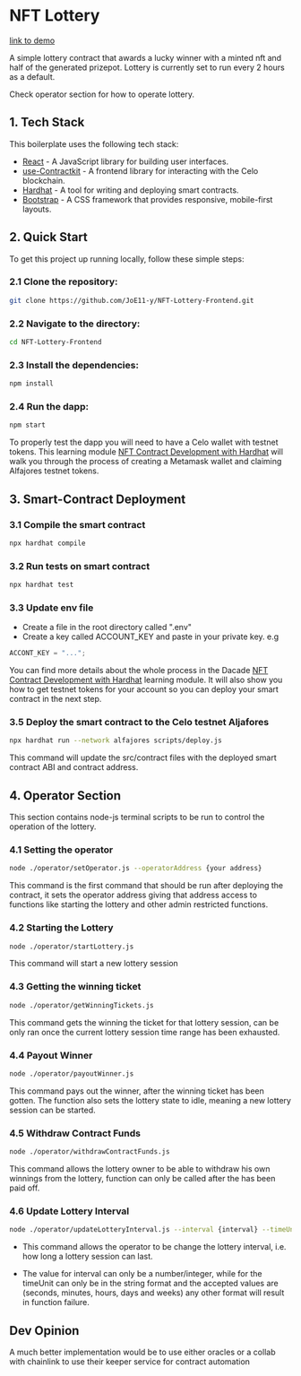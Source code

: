 # NFT Lottery

[link to demo](https://joe11-y.github.io/NFT-Lottery-Frontend/)

A simple lottery contract that awards a lucky winner with a minted nft and half of the generated prizepot.
Lottery is currently set to run every 2 hours as a default.

Check operator section for how to operate lottery.


## 1. Tech Stack
This boilerplate uses the following tech stack:
- [React](https://reactjs.org/) - A JavaScript library for building user interfaces.
- [use-Contractkit](contractkit
) - A frontend library for interacting with the Celo blockchain.
- [Hardhat](https://hardhat.org/) - A tool for writing and deploying smart contracts.
- [Bootstrap](https://getbootstrap.com/) - A CSS framework that provides responsive, mobile-first layouts.

## 2. Quick Start

To get this project up running locally, follow these simple steps:

### 2.1 Clone the repository:

```bash
git clone https://github.com/JoE11-y/NFT-Lottery-Frontend.git
```

### 2.2 Navigate to the directory:

```bash
cd NFT-Lottery-Frontend
```

### 2.3 Install the dependencies:

```bash
npm install
```

### 2.4 Run the dapp:

```bash
npm start
```

To properly test the dapp you will need to have a Celo wallet with testnet tokens.
This learning module [NFT Contract Development with Hardhat](https://hackmd.io/exuZTH2hTqKytn2vxgDmcg) will walk you through the process of creating a Metamask wallet and claiming Alfajores testnet tokens.

## 3. Smart-Contract Deployment

### 3.1 Compile the smart contract

```bash
npx hardhat compile
```

### 3.2 Run tests on smart contract

```bash
npx hardhat test
```

### 3.3 Update env file

- Create a file in the root directory called ".env"
- Create a key called ACCOUNT_KEY and paste in your private key. e.g

```js
ACCONT_KEY = "...";
```
You can find more details about the whole process in the Dacade [NFT Contract Development with Hardhat](https://hackmd.io/exuZTH2hTqKytn2vxgDmcg) learning module. It will also show you how to get testnet tokens for your account so you can deploy your smart contract in the next step.

### 3.5 Deploy the smart contract to the Celo testnet Aljafores

```bash
npx hardhat run --network alfajores scripts/deploy.js
```

This command will update the src/contract files with the deployed smart contract ABI and contract address.

## 4. Operator Section

This section contains node-js terminal scripts to be run to control the operation of the lottery.

### 4.1 Setting the operator

```bash
node ./operator/setOperator.js --operatorAddress {your address}
```

This command is the first command that should be run after deploying the contract, it sets the operator address giving that address access to functions like starting the lottery and other admin restricted functions.

### 4.2 Starting the Lottery

```bash
node ./operator/startLottery.js
```

This command will start a new lottery session

### 4.3 Getting the winning ticket

```bash
node ./operator/getWinningTickets.js
```

This command gets the winning the ticket for that lottery session, can be only ran once the current lottery session time range has been exhausted.

### 4.4 Payout Winner

```bash
node ./operator/payoutWinner.js
```

This command pays out the winner, after the winning ticket has been gotten. The function also sets the lottery state to idle, meaning a new lottery session can be started.

### 4.5 Withdraw Contract Funds

```bash
node ./operator/withdrawContractFunds.js 
```

This command allows the lottery owner to be able to withdraw his own winnings from the lottery, function can only be called after the has been paid off.


### 4.6 Update Lottery Interval

```bash
node ./operator/updateLotteryInterval.js --interval {interval} --timeUnit {timeUnit}
```
- This command allows the operator to be change the lottery interval, i.e. how long a lottery session can last.

- The value for interval can only be a number/integer, while for the timeUnit can only be in the string format and the accepted values are (seconds, minutes, hours, days and weeks) any other format will result in function failure.


## Dev Opinion
A much better implementation would be to use either oracles or a collab with chainlink to use their keeper service for contract automation
